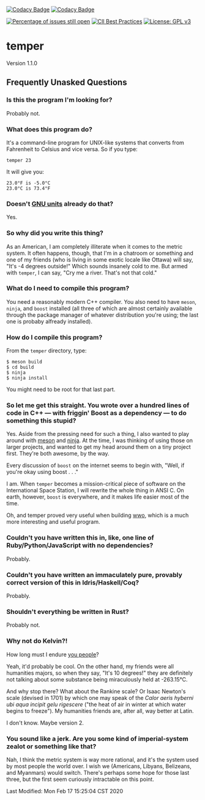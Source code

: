 [![Codacy Badge](https://api.codacy.com/project/badge/Grade/fafa33d720a84726838a83c60be1e183)](https://app.codacy.com/manual/sramsay/temper?utm_source=github.com&utm_medium=referral&utm_content=sramsay/temper&utm_campaign=Badge_Grade_Settings)
[![Codacy Badge](https://api.codacy.com/project/badge/Grade/fafa33d720a84726838a83c60be1e183)](https://app.codacy.com/manual/sramsay/temper?utm_source=github.com&utm_medium=referral&utm_content=sramsay/temper&utm_campaign=Badge_Grade_Dashboard)
<!-- [![Average time to resolve an issue](http://isitmaintained.com/badge/resolution/sramsay/temper.svg)](http://isitmaintained.com/project/sramsay/temper "Average time to resolve an issue") -->
[![Percentage of issues still open](http://isitmaintained.com/badge/open/sramsay/temper.svg)](http://isitmaintained.com/project/sramsay/temper "Percentage of issues still open")
[![CII Best Practices](https://bestpractices.coreinfrastructure.org/projects/3715/badge)](https://bestpractices.coreinfrastructure.org/projects/3715)
[![License: GPL v3](https://img.shields.io/badge/License-GPLv3-blue.svg)](https://www.gnu.org/licenses/gpl-3.0)

# temper

Version 1.1.0

## Frequently Unasked Questions

### Is this the program I'm looking for?

Probably not.

### What does this program do?

It's a command-line program for UNIX-like systems that converts from Fahrenheit to Celsius and vice versa.  So if you type:

	temper 23

It will give you:

	23.0°F is -5.0°C
	23.0°C is 73.4°F

### Doesn't [GNU units](https://www.gnu.org/software/units/) already do that?

Yes.

### So why did you write this thing?

As an American, I am completely illiterate when it comes to the metric system.  It often happens, though, that I'm in a chatroom or something and one of my friends (who is living in some exotic locale like Ottawa) will say, "It's -4 degrees outside!"  Which sounds insanely cold to me.  But armed with `temper`, I can say, "Cry me a river.  That's not that cold."

### What do I need to compile this program?

You need a reasonably modern C++ compiler.  You also need to have `meson`, `ninja`, and `boost` installed (all three of which are almost certainly available through the package manager of whatever distribution you're using; the last one is probaby alfready installed).

### How do I compile this program?

From the `temper` directory, type:

	$ meson build
	$ cd build
	$ ninja
	$ ninja install

You might need to be root for that last part.  

### So let me get this straight.  You wrote over a hundred lines of code in C++ &mdash; with friggin' Boost as a dependency &mdash; to do something this stupid?

Yes.  Aside from the pressing need for such a thing, I also wanted to play around with [meson](https://mesonbuild.com/) and [ninja](https://ninja-build.org/).  At the time, I was thinking of using those on larger projects, and wanted to get my head around them on a tiny project first.  They're both awesome, by the way.

Every discussion of `boost` on the internet seems to begin with, "Well, if you're okay using boost . . ."  

I am.  When `temper` becomes a mission-critical piece of software on the International Space Station, I will rewrite the whole thing in ANSI C.  On earth, however, `boost` is everywhere, and it makes life easier most of the time.

Oh, and temper proved very useful when building [wwo](https://github.com/sramsay/wwo), which is a much more interesting and useful program.

### Couldn't you have written this in, like, one line of Ruby/Python/JavaScript with no dependencies?

Probably.

### Couldn't you have written an immaculately pure, provably correct version of this in Idris/Haskell/Coq?

Probably.

### Shouldn't everything be written in Rust?

Probably not.

### Why not do Kelvin?!

How long must I endure [you people](https://units.fandom.com/wiki/Kelvin)?

Yeah, it'd probably be cool.  On the other hand, my friends were all humanities majors, so when they say, "It's 10 degrees!" they are definitely not talking about some substance being miraculously held at -263.15&deg;C.  

And why stop there?  What about the Rankine scale?  Or Isaac Newton's scale (devised in 1701) by which one may speak of the *Calor aeris hyberni ubi aqua incipit gelu rigescere* ("the heat of air in winter at which water begins to freeze").  My humanities friends are, after all, way better at Latin.

I don't know.  Maybe version 2.

### You sound like a jerk.  Are you some kind of imperial-system zealot or something like that?

Nah, I think the metric system is way more rational, and it's the system used by most people the world over.  I wish we (Americans, Libyans, Belizeans, and Myanmars) would switch.  There's perhaps some hope for those last three, but the first seem curiously intractable on this point.

Last Modified: Mon Feb 17 15:25:04 CST 2020
